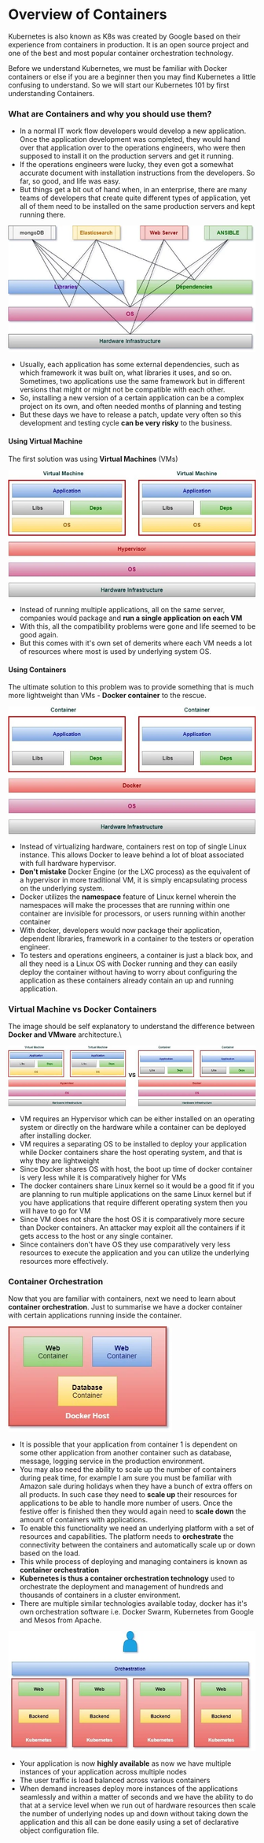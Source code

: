 # Overview of Containers

Kubernetes is also known as K8s was created by Google based on their experience from containers in production. It is an open source project and one of the best and most popular container orchestration technology.

Before we understand Kubernetes, we must be familiar with Docker containers or else if you are a beginner then you may find Kubernetes a little confusing to understand. So we will start our Kubernetes 101 by first understanding Containers.



### What are Containers and why you should use them?



* In a normal IT work flow developers would develop a new application. Once the application development was completed, they would hand over that application over to the operations engineers, who were then supposed to install it on the production servers and get it running.
* If the operations engineers were lucky, they even got a somewhat accurate document with installation instructions from the developers. So far, so good, and life was easy.
* But things get a bit out of hand when, in an enterprise, there are many teams of developers that create quite different types of application, yet all of them need to be installed on the same production servers and kept running there.

![](<../.gitbook/assets/image (7).png>)

* Usually, each application has some external dependencies, such as which framework it was built on, what libraries it uses, and so on. Sometimes, two applications use the same framework but in different versions that might or might not be compatible with each other.
* So, installing a new version of a certain application can be a complex project on its own, and often needed months of planning and testing
* But these days we have to release a patch, update very often so this development and testing cycle **can be very risky** to the business.

#### Using Virtual Machine

The first solution was using **Virtual Machines** (VMs)

![](<../.gitbook/assets/image (5).png>)

* Instead of running multiple applications, all on the same server, companies would package and **run a single application on each VM**
* With this, all the compatibility problems were gone and life seemed to be good again.
* But this comes with it's own set of demerits where each VM needs a lot of resources where most is used by underlying system OS.

#### Using Containers

The ultimate solution to this problem was to provide something that is much more lightweight than VMs - **Docker container** to the rescue.

![](<../.gitbook/assets/image (4) (1) (1).png>)



* Instead of virtualizing hardware, containers rest on top of single Linux instance. This allows Docker to leave behind a lot of bloat associated with full hardware hypervisor.
* **Don't mistake** Docker Engine (or the LXC process) as the equivalent of a hypervisor in more traditional VM, it is simply encapsulating process on the underlying system.
* Docker utilizes the **namespace** feature of Linux kernel wherein the namespaces will make the processes that are running within one container are invisible for processors, or users running within another container
* With docker, developers would now package their application, dependent libraries, framework in a container to the testers or operation engineer.
* To testers and operations engineers, a container is just a black box, and all they need is a Linux OS with Docker running and they can easily deploy the container without having to worry about configuring the application as these containers already contain an up and running application.

### Virtual Machine vs Docker Containers

The image should be self explanatory to understand the difference between **Docker and VMware** architecture.\


![](<../.gitbook/assets/image (2).png>)

* VM requires an Hypervisor which can be either installed on an operating system or directly on the hardware while a container can be deployed after installing docker.
* VM requires a separating OS to be installed to deploy your application while Docker containers share the host operating system, and that is why they are lightweight
* Since Docker shares OS with host, the boot up time of docker container is very less while it is comparatively higher for VMs
* The docker containers share Linux kernel so it would be a good fit if you are planning to run multiple applications on the same Linux kernel but if you have applications that require different operating system then you will have to go for VM
* Since VM does not share the host OS it is comparatively more secure than Docker containers. An attacker may exploit all the containers if it gets access to the host or any single container.
* Since containers don't have OS they use comparatively very less resources to execute the application and you can utilize the underlying resources more effectively.

### Container Orchestration

Now that you are familiar with containers, next we need to learn about **container orchestration**. Just to summarise we have a docker container with certain applications running inside the container.

![](<../.gitbook/assets/image (8).png>)

* It is possible that your application from container 1 is dependent on some other application from another container such as database, message, logging service in the production environment.
* You may also need the ability to scale up the number of containers during peak time, for example I am sure you must be familiar with Amazon sale during holidays when they have a bunch of extra offers on all products. In such case they need to **scale up** their resources for applications to be able to handle more number of users. Once the festive offer is finished then they would again need to **scale down** the amount of containers with applications.
* To enable this functionality we need an underlying platform with a set of resources and capabilities. The platform needs to **orchestrate** the connectivity between the containers and automatically scale up or down based on the load.
* This while process of deploying and managing containers is known as **container orchestration**
* **Kubernetes is thus a container orchestration technology** used to orchestrate the deployment and management of hundreds and thousands of containers in a cluster environment.
* There are multiple similar technologies available today, docker has it's own orchestration software i.e. Docker Swarm, Kubernetes from Google and Mesos from Apache.

![](<../.gitbook/assets/image (6).png>)



* Your application is now **highly available** as now we have multiple instances of your application across multiple nodes
* The user traffic is load balanced across various containers
* When demand increases deploy more instances of the applications seamlessly and within a matter of seconds and we have the ability to do that at a service level when we run out of hardware resources then scale the number of underlying nodes up and down without taking down the application and this all can be done easily using a set of declarative object configuration file.

